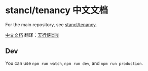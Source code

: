 # stancl/tenancy 中文文档

For the main repository, see [stancl/tenancy](https://github.com/stancl/tenancy).

 [中文文档](http://tenancyforlaravel.tianxingxia.com)
 翻译：[天行侠🇨🇳](https://github.com/tianxingxia-cn)


## Dev

You can use `npm run watch`, `npm run dev`, and `npm run production`.
